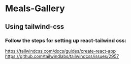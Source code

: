 # Meals-Gallery
## Using tailwind-css
### Follow the steps for setting up react-tailwind css:
https://tailwindcss.com/docs/guides/create-react-app
https://github.com/tailwindlabs/tailwindcss/issues/2957
